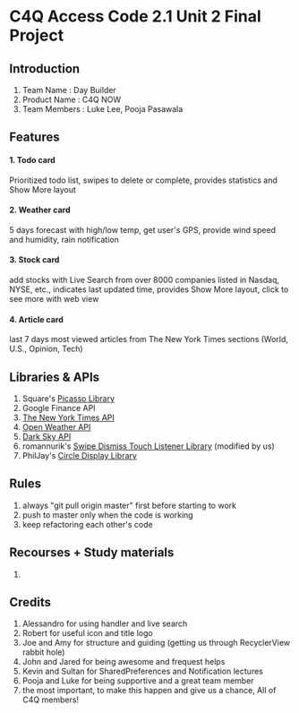 # C4Q Access Code 2.1 Unit 2 Final Project

## Introduction

1. Team Name : Day Builder
2. Product Name : C4Q NOW
3. Team Members : Luke Lee, Pooja Pasawala



## Features

#### 1. Todo card

Prioritized todo list, swipes to delete or complete, provides statistics and Show More layout

#### 2. Weather card

5 days forecast with high/low temp, get user's GPS, provide wind speed and humidity, rain notification

#### 3. Stock card

add stocks with Live Search from over 8000 companies listed in Nasdaq, NYSE, etc., indicates last updated time, provides Show More layout, click to see more with web view

#### 4. Article card

last 7 days most viewed articles from The New York Times sections (World, U.S., Opinion, Tech)




## Libraries & APIs

1. Square's [Picasso Library](http://square.github.io/picasso/)
2. Google Finance API
3. [The New York Times API](http://developer.nytimes.com/docs)
4. [Open Weather API](http://openweathermap.org/api)
5. [Dark Sky API](https://developer.forecast.io/docs)
6. romannurik's [Swipe Dismiss Touch Listener Library](https://github.com/romannurik/Android-SwipeToDismiss) (modified by us)
7. PhilJay's [Circle Display Library](https://github.com/PhilJay/CircleDisplay)


## Rules
1. always "git pull origin master" first before starting to work
2. push to master only when the code is working
3. keep refactoring each other's code

## Recourses + Study materials

1.

## Credits

1. Alessandro for using handler and live search
2. Robert for useful icon and title logo
3. Joe and Amy for structure and guiding (getting us through RecyclerView rabbit hole)
4. John and Jared for being awesome and frequest helps
5. Kevin and Sultan for SharedPreferences and Notification lectures
6. Pooja and Luke for being supportive and a great team member
7. the most important, to make this happen and give us a chance, All of C4Q members!
